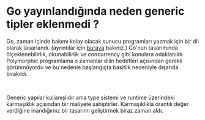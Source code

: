 # Go yayınlandığında neden generic tipler eklenmedi ?

Go, zaman içinde bakımı kolay olacak sunucu programları yazmak için bir dil olarak tasarlandı. (ayrıntılar için [buraya](https://go.dev/talks/2012/splash.article) bakınız.)
Go'nun tasarımında ölçeklenebilirlik, okunabilirlik ve concurrency gibi konulara odaklanıldı.
Polymorphic programlama o zamanlar dilin hedefleri açısından gerekli görünmüyordu ve bu nedenle başlangıçta basitlik nedeniyle dışarıda bırakıldı.

<br>

Generic yapılar kullanışlıdır ama type sistemi ve runtime üzerindeki karmaşıklık açısından bir maliyete sahiptirler.
Karmaşıklıkla orantılı değer verdiğine inandığımız bir tasarımı geliştirmek biraz zaman aldı.